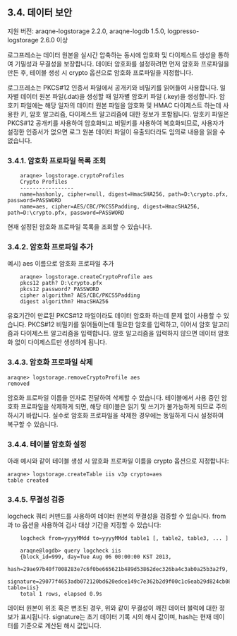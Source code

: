 ## 3.4. 데이터 보안 ##

지원 버전: araqne-logstorage 2.2.0, araqne-logdb 1.5.0, logpresso-logstorage 2.6.0 이상

로그프레소는 데이터 원본을 실시간 압축하는 동시에 암호화 및 다이제스트 생성을 통하여 기밀성과 무결성을 보장합니다. 데이터 암호화를 설정하려면 먼저 암호화 프로파일을 만든 후, 테이블 생성 시 crypto 옵션으로 암호화 프로파일을 지정합니다.

로그프레소는 PKCS#12 인증서 파일에서 공개키와 비밀키를 읽어들여 사용합니다. 일자별 데이터 원본 파일(.dat)을 생성할 때 일자별 암호키 파일 (.key)을 생성합니다. 암호키 파일에는 해당 일자의 데이터 원본 파일을 암호화 및 HMAC 다이제스트 하는데 사용한 키, 암호 알고리즘, 다이제스트 알고리즘에 대한 정보가 포함됩니다. 암호키 파일은 PKCS#12 공개키를 사용하여 암호화되고 비밀키를 사용하여 복호화되므로, 사용자가 설정한 인증서가 없으면 로그 원본 데이터 파일이 유출되더라도 임의로 내용을 읽을 수 없습니다.

### 3.4.1. 암호화 프로파일 목록 조회 ###

~~~~
    araqne> logstorage.cryptoProfiles
    Crypto Profiles
    -----------------
    name=hashonly, cipher=null, digest=HmacSHA256, path=D:\crypto.pfx, password=PASSWORD
	name=aes, cipher=AES/CBC/PKCS5Padding, digest=HmacSHA256, path=D:\crypto.pfx, password=PASSWORD
~~~~

현재 설정된 암호화 프로파일 목록을 조회할 수 있습니다.

### 3.4.2. 암호화 프로파일 추가 ###

예시) aes 이름으로 암호화 프로파일 추가

~~~~
    araqne> logstorage.createCryptoProfile aes
    pkcs12 path? D:\crypto.pfx
    pkcs12 password? PASSWORD
    cipher algorithm? AES/CBC/PKCS5Padding
    digest algorithm? HmacSHA256
~~~~

유효기간이 만료된 PKCS#12 파일이라도 데이터 암호화 하는데 문제 없이 사용할 수 있습니다. PKCS#12 비밀키를 읽어들이는데 필요한 암호를 입력하고, 이어서 암호 알고리즘과 다이제스트 알고리즘을 입력합니다. 암호 알고리즘을 입력하지 않으면 데이터 암호화 없이 다이제스트만 생성하게 됩니다.

### 3.4.3. 암호화 프로파일 삭제 ###

~~~~
araqne> logstorage.removeCryptoProfile aes
removed
~~~~

암호화 프로파일 이름을 인자로 전달하여 삭제할 수 있습니다. 테이블에서 사용 중인 암호화 프로파일을 삭제하게 되면, 해당 테이블은 읽기 및 쓰기가 불가능하게 되므로 주의하시기 바랍니다. 실수로 암호화 프로파일을 삭제한 경우에는 동일하게 다시 설정하여 복구할 수 있습니다.

### 3.4.4. 테이블 암호화 설정 ###

아래 예시와 같이 테이블 생성 시 암호화 프로파일 이름을 crypto 옵션으로 지정합니다:

~~~~
araqne> logstorage.createTable iis v3p crypto=aes
table created
~~~~

### 3.4.5. 무결성 검증 ###

logcheck 쿼리 커맨드를 사용하여 데이터 원본의 무결성을 검증할 수 있습니다. from과 to 옵션을 사용하여 검사 대상 기간을 지정할 수 있습니다:

~~~~
	logcheck from=yyyyMMdd to=yyyyMMdd table1 [, table2, table3, ... ]
~~~~

~~~~
    araqne@logdb> query logcheck iis
    {block_id=999, day=Tue Aug 06 00:00:00 KST 2013, 
    hash=29ae97b40f7008283e7c6f0be665621b489d53862dec326ba4c3ab0a25b3a2f9, 
    signature=29077f4653adb072120bd620edce149c7e362b2d9f00c1c6eab29d824cb08d87, table=iis}
    total 1 rows, elapsed 0.9s
~~~~

데이터 원본이 위조 혹은 변조된 경우, 위와 같이 무결성이 깨진 데이터 블럭에 대한 정보가 표시됩니다. signature는 초기 데이터 기록 시의 해시 값이며, hash는 현재 데이터를 기준으로 계산된 해시 값입니다.
